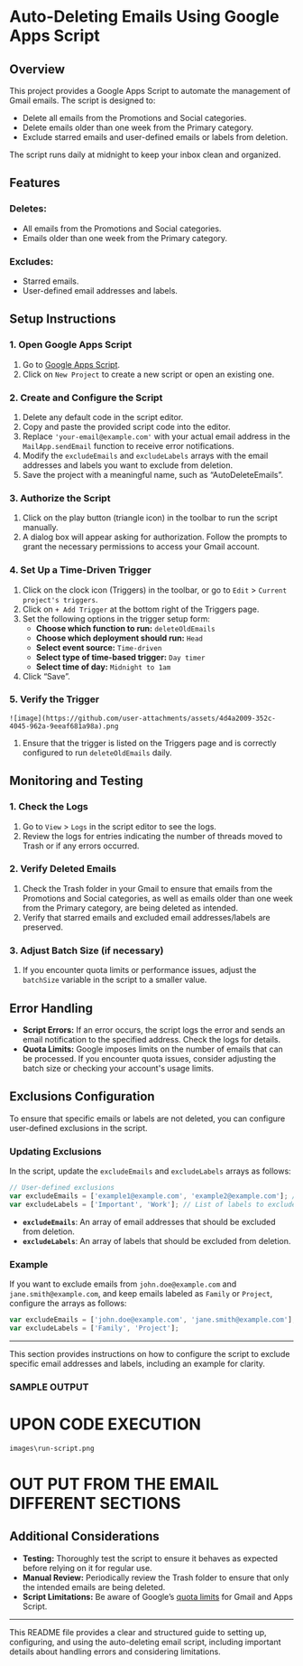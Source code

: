 # Auto-Deleting Emails Using Google Apps Script
## Overview

This project provides a Google Apps Script to automate the management of Gmail emails. The script is designed to:

- Delete all emails from the Promotions and Social categories.
- Delete emails older than one week from the Primary category.
- Exclude starred emails and user-defined emails or labels from deletion.

The script runs daily at midnight to keep your inbox clean and organized.

## Features

### Deletes:
- All emails from the Promotions and Social categories.
- Emails older than one week from the Primary category.

### Excludes:
- Starred emails.
- User-defined email addresses and labels.

## Setup Instructions

### 1. Open Google Apps Script

1. Go to [Google Apps Script](https://script.google.com/).
2. Click on `New Project` to create a new script or open an existing one.

### 2. Create and Configure the Script

1. Delete any default code in the script editor.
2. Copy and paste the provided script code into the editor.
3. Replace `'your-email@example.com'` with your actual email address in the `MailApp.sendEmail` function to receive error notifications.
4. Modify the `excludeEmails` and `excludeLabels` arrays with the email addresses and labels you want to exclude from deletion.
5. Save the project with a meaningful name, such as “AutoDeleteEmails”.

### 3. Authorize the Script

1. Click on the play button (triangle icon) in the toolbar to run the script manually.
2. A dialog box will appear asking for authorization. Follow the prompts to grant the necessary permissions to access your Gmail account.

### 4. Set Up a Time-Driven Trigger

1. Click on the clock icon (Triggers) in the toolbar, or go to `Edit` > `Current project's triggers`.
2. Click on `+ Add Trigger` at the bottom right of the Triggers page.
3. Set the following options in the trigger setup form:
   - **Choose which function to run:** `deleteOldEmails`
   - **Choose which deployment should run:** `Head`
   - **Select event source:** `Time-driven`
   - **Select type of time-based trigger:** `Day timer`
   - **Select time of day:** `Midnight to 1am`
4. Click “Save”.

### 5. Verify the Trigger

`![image](https://github.com/user-attachments/assets/4d4a2009-352c-4045-962a-9eeaf681a98a).png`

1. Ensure that the trigger is listed on the Triggers page and is correctly configured to run `deleteOldEmails` daily.


## Monitoring and Testing

### 1. Check the Logs

1. Go to `View` > `Logs` in the script editor to see the logs.
2. Review the logs for entries indicating the number of threads moved to Trash or if any errors occurred.

### 2. Verify Deleted Emails

1. Check the Trash folder in your Gmail to ensure that emails from the Promotions and Social categories, as well as emails older than one week from the Primary category, are being deleted as intended.
2. Verify that starred emails and excluded email addresses/labels are preserved.

### 3. Adjust Batch Size (if necessary)

1. If you encounter quota limits or performance issues, adjust the `batchSize` variable in the script to a smaller value.

## Error Handling

- **Script Errors:** If an error occurs, the script logs the error and sends an email notification to the specified address. Check the logs for details.
- **Quota Limits:** Google imposes limits on the number of emails that can be processed. If you encounter quota issues, consider adjusting the batch size or checking your account's usage limits.

## Exclusions Configuration

To ensure that specific emails or labels are not deleted, you can configure user-defined exclusions in the script.

### Updating Exclusions

In the script, update the `excludeEmails` and `excludeLabels` arrays as follows:

```javascript
// User-defined exclusions
var excludeEmails = ['example1@example.com', 'example2@example.com']; // List of email addresses to exclude
var excludeLabels = ['Important', 'Work']; // List of labels to exclude
```

- **`excludeEmails`**: An array of email addresses that should be excluded from deletion.
- **`excludeLabels`**: An array of labels that should be excluded from deletion.

### Example

If you want to exclude emails from `john.doe@example.com` and `jane.smith@example.com`, and keep emails labeled as `Family` or `Project`, configure the arrays as follows:

```javascript
var excludeEmails = ['john.doe@example.com', 'jane.smith@example.com'];
var excludeLabels = ['Family', 'Project'];
```

---

This section provides instructions on how to configure the script to exclude specific email addresses and labels, including an example for clarity.
### SAMPLE OUTPUT 
# UPON CODE EXECUTION
`images\run-script.png`
# OUT PUT FROM THE EMAIL DIFFERENT SECTIONS

## Additional Considerations

- **Testing:** Thoroughly test the script to ensure it behaves as expected before relying on it for regular use.
- **Manual Review:** Periodically review the Trash folder to ensure that only the intended emails are being deleted.
- **Script Limitations:** Be aware of Google’s [quota limits](https://developers.google.com/apps-script/guides/services/quotas) for Gmail and Apps Script.

---

This README file provides a clear and structured guide to setting up, configuring, and using the auto-deleting email script, including important details about handling errors and considering limitations.
